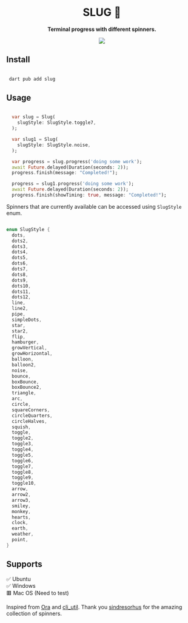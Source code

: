 
<p align="center">
    <h1 align="center"> SLUG 🐌</h1>
	<p align="center"><b>Terminal progress with different spinners.</b>  </p>
</p>

<div align="center">
  <image align ="center" src="https://media.giphy.com/media/XKZvZdKh95JfcZorri/giphy.gif">
</div>


## Install

```dart

 dart pub add slug

```

## Usage

```dart

  var slug = Slug(
    slugStyle: SlugStyle.toggle7,
  );

  var slug1 = Slug(
    slugStyle: SlugStyle.noise,
  );

  var progress = slug.progress('doing some work');
  await Future.delayed(Duration(seconds: 2));
  progress.finish(message: "Completed!");

  progress = slug1.progress('doing some work');
  await Future.delayed(Duration(seconds: 2));
  progress.finish(showTiming: true, message: "Completed!");

```


Spinners that are currently available can be accessed using `SlugStyle` enum.

```dart

enum SlugStyle {
  dots,
  dots2,
  dots3,
  dots4,
  dots5,
  dots6,
  dots7,
  dots8,
  dots9,
  dots10,
  dots11,
  dots12,
  line,
  line2,
  pipe,
  simpleDots,
  star,
  star2,
  flip,
  hamburger,
  growVertical,
  growHorizontal,
  balloon,
  balloon2,
  noise,
  bounce,
  boxBounce,
  boxBounce2,
  triangle,
  arc,
  circle,
  squareCorners,
  circleQuarters,
  circleHalves,
  squish,
  toggle,
  toggle2,
  toggle3,
  toggle4,
  toggle5,
  toggle6,
  toggle7,
  toggle8,
  toggle9,
  toggle10,
  arrow,
  arrow2,
  arrow3,
  smiley,
  monkey,
  hearts,
  clock,
  earth,
  weather,
  point,
}

```


## Supports 

✅ Ubuntu <br>
✅ Windows <br>
🟥 Mac OS (Need to test)<br>

Inspired from [Ora](https://github.com/sindresorhus/ora) and [cli_util](https://github.com/dart-lang/cli_util). Thank you [sindresorhus](https://github.com/sindresorhus) for the amazing collection of spinners.

